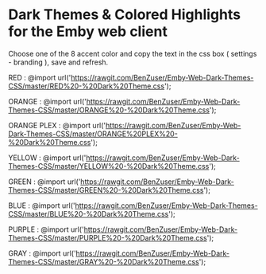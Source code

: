 # Dark Themes & Colored Highlights for the Emby web client

Choose one of the 8 accent color and copy the text in the css box ( settings - branding ), save and refresh.

RED         : @import url('https://rawgit.com/BenZuser/Emby-Web-Dark-Themes-CSS/master/RED%20-%20Dark%20Theme.css'); 

ORANGE      : @import url('https://rawgit.com/BenZuser/Emby-Web-Dark-Themes-CSS/master/ORANGE%20-%20Dark%20Theme.css');

ORANGE PLEX : @import url('https://rawgit.com/BenZuser/Emby-Web-Dark-Themes-CSS/master/ORANGE%20PLEX%20-%20Dark%20Theme.css');

YELLOW      : @import url('https://rawgit.com/BenZuser/Emby-Web-Dark-Themes-CSS/master/YELLOW%20-%20Dark%20Theme.css'); 

GREEN       : @import url('https://rawgit.com/BenZuser/Emby-Web-Dark-Themes-CSS/master/GREEN%20-%20Dark%20Theme.css');

BLUE        : @import url('https://rawgit.com/BenZuser/Emby-Web-Dark-Themes-CSS/master/BLUE%20-%20Dark%20Theme.css');

PURPLE      : @import url('https://rawgit.com/BenZuser/Emby-Web-Dark-Themes-CSS/master/PURPLE%20-%20Dark%20Theme.css'); 

GRAY        : @import url('https://rawgit.com/BenZuser/Emby-Web-Dark-Themes-CSS/master/GRAY%20-%20Dark%20Theme.css');  
